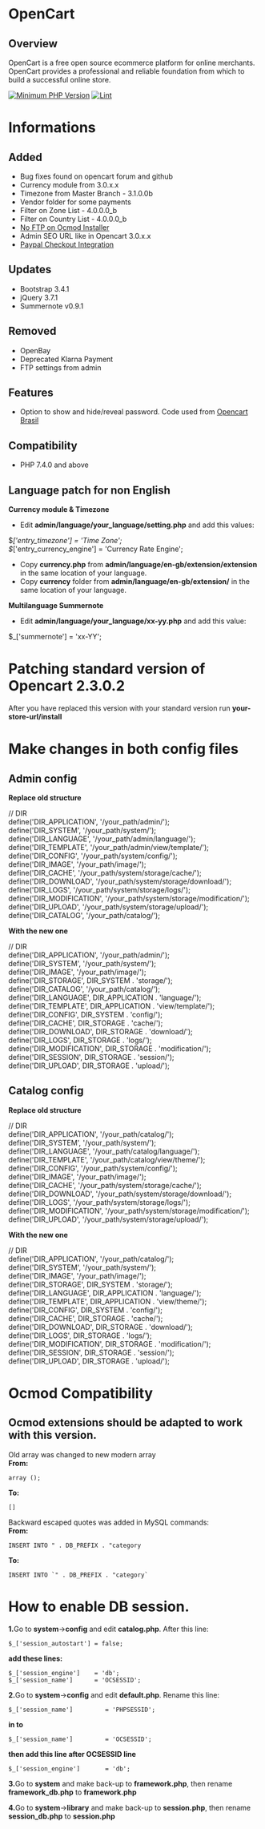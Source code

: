 # OpenCart

## Overview

OpenCart is a free open source ecommerce platform for online merchants. OpenCart provides a professional and reliable foundation from which to build a successful online store.

[![Minimum PHP Version](https://img.shields.io/badge/php-%3E%3D%207.4-8892BF.svg?style=flat-square)](https://php.net/)
[![Lint](https://github.com/condor2/Opencart_23xx/actions/workflows/Lint.yml/badge.svg)](https://github.com/condor2/Opencart_23xx/actions/workflows/Lint.yml)

# Informations

## Added
- Bug fixes found on opencart forum and github
- Currency module from 3.0.x.x
- Timezone from Master Branch - 3.1.0.0b
- Vendor folder for some payments
- Filter on Zone List - 4.0.0.0_b
- Filter on Country List - 4.0.0.0_b
- <a href="https://www.opencart.com/index.php?route=marketplace/extension/info&extension_id=18892">No FTP on Ocmod Installer</a>
- Admin SEO URL like in Opencart 3.0.x.x
- <a href="https://www.opencart.com/index.php?route=marketplace/extension/info&extension_id=38358">Paypal Checkout Integration</a>

## Updates
- Bootstrap 3.4.1
- jQuery 3.7.1
- Summernote v0.9.1

## Removed
- OpenBay
- Deprecated Klarna Payment
- FTP settings from admin

## Features ##
- Option to show and hide/reveal password. Code used from <a href="https://github.com/opencartbrasil/opencartbrasil">Opencart Brasil</a>

## Compatibility
- PHP 7.4.0 and above

## Language patch for non English

<b>Currency module & Timezone</b>

- Edit <b>admin/language/your_language/setting.php</b> and add this values:

$_['entry_timezone']               = 'Time Zone';\
$_['entry_currency_engine']        = 'Currency Rate Engine';

- Copy <b>currency.php</b> from <b>admin/language/en-gb/extension/extension</b> in the same location of your language.
- Copy <b>currency</b> folder from <b>admin/language/en-gb/extension/</b> in the same location of your language.

<b>Multilanguage Summernote</b>
- Edit <b>admin/language/your_language/xx-yy.php</b> and add this value:

$_['summernote']                    = 'xx-YY';

# Patching standard version of Opencart 2.3.0.2

After you have replaced this version with your standard version run <b>your-store-url/install</b>

# Make changes in both config files

## Admin config

<b>Replace old structure</b>

// DIR<br>
define('DIR_APPLICATION', '/your_path/admin/');<br>
define('DIR_SYSTEM', '/your_path/system/');<br>
define('DIR_LANGUAGE', '/your_path/admin/language/');<br>
define('DIR_TEMPLATE', '/your_path/admin/view/template/');<br>
define('DIR_CONFIG', '/your_path/system/config/');<br>
define('DIR_IMAGE', '/your_path/image/');<br>
define('DIR_CACHE', '/your_path/system/storage/cache/');<br>
define('DIR_DOWNLOAD', '/your_path/system/storage/download/');<br>
define('DIR_LOGS', '/your_path/system/storage/logs/');<br>
define('DIR_MODIFICATION', '/your_path/system/storage/modification/');<br>
define('DIR_UPLOAD', '/your_path/system/storage/upload/');<br>
define('DIR_CATALOG', '/your_path/catalog/');<br>

<b>With the new one</b>

// DIR<br>
define('DIR_APPLICATION', '/your_path/admin/');<br>
define('DIR_SYSTEM', '/your_path/system/');<br>
define('DIR_IMAGE', '/your_path/image/');<br>
define('DIR_STORAGE', DIR_SYSTEM . 'storage/');<br>
define('DIR_CATALOG', '/your_path/catalog/');<br>
define('DIR_LANGUAGE', DIR_APPLICATION . 'language/');<br>
define('DIR_TEMPLATE', DIR_APPLICATION . 'view/template/');<br>
define('DIR_CONFIG', DIR_SYSTEM . 'config/');<br>
define('DIR_CACHE', DIR_STORAGE . 'cache/');<br>
define('DIR_DOWNLOAD', DIR_STORAGE . 'download/');<br>
define('DIR_LOGS', DIR_STORAGE . 'logs/');<br>
define('DIR_MODIFICATION', DIR_STORAGE . 'modification/');<br>
define('DIR_SESSION', DIR_STORAGE . 'session/');<br>
define('DIR_UPLOAD', DIR_STORAGE . 'upload/');<br>

## Catalog config

<b>Replace old structure</b>

// DIR<br>
define('DIR_APPLICATION', '/your_path/catalog/');<br>
define('DIR_SYSTEM', '/your_path/system/');<br>
define('DIR_LANGUAGE', '/your_path/catalog/language/');<br>
define('DIR_TEMPLATE', '/your_path/catalog/view/theme/');<br>
define('DIR_CONFIG', '/your_path/system/config/');<br>
define('DIR_IMAGE', '/your_path/image/');<br>
define('DIR_CACHE', '/your_path/system/storage/cache/');<br>
define('DIR_DOWNLOAD', '/your_path/system/storage/download/');<br>
define('DIR_LOGS', '/your_path/system/storage/logs/');<br>
define('DIR_MODIFICATION', '/your_path/system/storage/modification/');<br>
define('DIR_UPLOAD', '/your_path/system/storage/upload/');<br>

<b>With the new one</b>

// DIR<br>
define('DIR_APPLICATION', '/your_path/catalog/');<br>
define('DIR_SYSTEM', '/your_path/system/');<br>
define('DIR_IMAGE', '/your_path/image/');<br>
define('DIR_STORAGE', DIR_SYSTEM . 'storage/');<br>
define('DIR_LANGUAGE', DIR_APPLICATION . 'language/');<br>
define('DIR_TEMPLATE', DIR_APPLICATION . 'view/theme/');<br>
define('DIR_CONFIG', DIR_SYSTEM . 'config/');<br>
define('DIR_CACHE', DIR_STORAGE . 'cache/');<br>
define('DIR_DOWNLOAD', DIR_STORAGE . 'download/');<br>
define('DIR_LOGS', DIR_STORAGE . 'logs/');<br>
define('DIR_MODIFICATION', DIR_STORAGE . 'modification/');<br>
define('DIR_SESSION', DIR_STORAGE . 'session/');<br>
define('DIR_UPLOAD', DIR_STORAGE . 'upload/');<br>


# Ocmod Compatibility

## Ocmod extensions should be adapted to work with this version.
Old array was changed to new modern array<br>
<b>From:</b>
````
array ();
````
<b>To:</b>
````
[]
````
Backward escaped quotes was added in MySQL commands:<br>
<b>From:</b>
````
INSERT INTO " . DB_PREFIX . "category
````
<b>To:</b>
````
INSERT INTO `" . DB_PREFIX . "category`
````

# How to enable DB session.

<b>1.</b>Go to <b>system</b>-><b>config</b> and edit <b>catalog.php</b>. After this line:
````
$_['session_autostart'] = false;
````
<b>add these lines:</b>
````
$_['session_engine']    = 'db';
$_['session_name']      = 'OCSESSID';
````

<b>2.</b>Go to <b>system</b>-><b>config</b> and edit <b>default.php</b>. Rename this line:
````
$_['session_name']         = 'PHPSESSID';
````
<b>in to</b>
````
$_['session_name']         = 'OCSESSID';
````
<b>then add this line after OCSESSID line</b>
````
$_['session_engine']       = 'db';
````

<b>3.</b>Go to <b>system</b> and make back-up to <b>framework.php</b>, then rename <b>framework_db.php</b> to <b>framework.php</b>

<b>4.</b>Go to <b>system</b>-><b>library</b> and make back-up to <b>session.php</b>, then rename <b>session_db.php</b> to <b>session.php</b>
